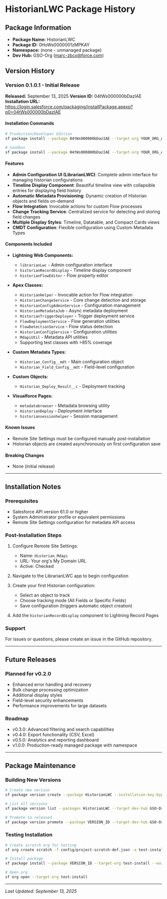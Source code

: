# HistorianLWC Package History

## Package Information
- **Package Name:** HistorianLWC
- **Package ID:** 0HoWs0000001zMPKAY
- **Namespace:** (none - unmanaged package)
- **Dev Hub:** GSO-Org (marc-zbcx@force.com)

## Version History

### Version 0.1.0.1 - Initial Release
**Released:** September 13, 2025
**Version ID:** 04tWs000000bDazIAE
**Installation URL:** https://login.salesforce.com/packaging/installPackage.apexp?p0=04tWs000000bDazIAE

#### Installation Commands
```bash
# Production/Developer Edition
sf package install --package 04tWs000000bDazIAE --target-org YOUR_ORG_ALIAS --wait 10

# Sandbox
sf package install --package 04tWs000000bDazIAE --target-org YOUR_ORG_ALIAS --wait 10 --installation-key ""
```

#### Features
- **Admin Configuration UI (LibrarianLWC)**: Complete admin interface for managing historian configurations
- **Timeline Display Component**: Beautiful timeline view with collapsible entries for displaying field history
- **Automatic Metadata Provisioning**: Dynamic creation of Historian objects and fields on-demand
- **Flow Integration**: Invocable actions for custom Flow processes
- **Change Tracking Service**: Centralized service for detecting and storing field changes
- **Multiple Display Styles**: Timeline, Datatable, and Compact Cards views
- **CMDT Configuration**: Flexible configuration using Custom Metadata Types

#### Components Included
- **Lightning Web Components:**
  - `librarianLwc` - Admin configuration interface
  - `historianRecordDisplay` - Timeline display component
  - `historianFlowEditor` - Flow property editor

- **Apex Classes:**
  - `HistorianHelper` - Invocable action for Flow integration
  - `HistorianChangeService` - Core change detection and storage
  - `HistorianConfigAdminService` - Configuration management
  - `HistorianMetadataJob` - Async metadata deployment
  - `HistorianTriggerDeployer` - Trigger deployment service
  - `FlowDeploymentService` - Flow generation utilities
  - `FlowDetectionService` - Flow status detection
  - `HistorianConfigService` - Configuration utilities
  - `MdapiUtil` - Metadata API utilities
  - Supporting test classes with >85% coverage

- **Custom Metadata Types:**
  - `Historian_Config__mdt` - Main configuration object
  - `Historian_Field_Config__mdt` - Field-level configuration

- **Custom Objects:**
  - `Historian_Deploy_Result__c` - Deployment tracking

- **Visualforce Pages:**
  - `metadatabrowser` - Metadata browsing utility
  - `HistorianDeploy` - Deployment interface
  - `historiansessionhelper` - Session management

#### Known Issues
- Remote Site Settings must be configured manually post-installation
- Historian objects are created asynchronously on first configuration save

#### Breaking Changes
- None (initial release)

---

## Installation Notes

### Prerequisites
- Salesforce API version 61.0 or higher
- System Administrator profile or equivalent permissions
- Remote Site Settings configuration for metadata API access

### Post-Installation Steps
1. Configure Remote Site Settings:
   - Name: `Historian_Mdapi`
   - URL: Your org's My Domain URL
   - Active: Checked

2. Navigate to the LibrarianLWC app to begin configuration

3. Create your first Historian configuration:
   - Select an object to track
   - Choose tracking mode (All Fields or Specific Fields)
   - Save configuration (triggers automatic object creation)

4. Add the `historianRecordDisplay` component to Lightning Record Pages

### Support
For issues or questions, please create an issue in the GitHub repository.

---

## Future Releases

### Planned for v0.2.0
- Enhanced error handling and recovery
- Bulk change processing optimization
- Additional display styles
- Field-level security enhancements
- Performance improvements for large datasets

### Roadmap
- v0.3.0: Advanced filtering and search capabilities
- v0.4.0: Export functionality (CSV, Excel)
- v0.5.0: Analytics and reporting dashboard
- v1.0.0: Production-ready managed package with namespace

---

## Package Maintenance

### Building New Versions
```bash
# Create new version
sf package version create --package HistorianLWC --installation-key-bypass --wait 20 --target-dev-hub GSO-Org

# List all versions
sf package version list --packages HistorianLWC --target-dev-hub GSO-Org

# Promote to released
sf package version promote --package VERSION_ID --target-dev-hub GSO-Org
```

### Testing Installation
```bash
# Create scratch org for testing
sf org create scratch -f config/project-scratch-def.json -a test-install

# Install package
sf package install --package VERSION_ID --target-org test-install --wait 10

# Open org
sf org open --target-org test-install
```

---

*Last Updated: September 13, 2025*